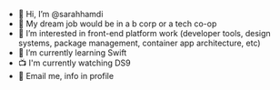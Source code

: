 - 🖖 Hi, I’m @sarahhamdi
- 💭 My dream job would be in a b corp or a tech co-op
- 👀 I’m interested in front-end platform work (developer tools, design systems, package management, container app architecture, etc)
- 🌱 I’m currently learning Swift
- 📺 I'm currently watching DS9
- 💌 Email me, info in profile

<!---
sarahhamdi/sarahhamdi is a ✨ special ✨ repository because its `README.md` (this file) appears on your GitHub profile.
You can click the Preview link to take a look at your changes.
--->
